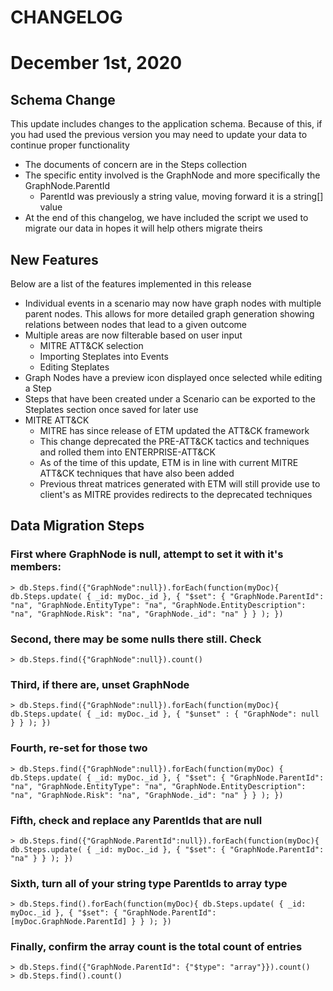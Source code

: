 CHANGELOG
============
# December 1st, 2020

## Schema Change

This update includes changes to the application schema. Because of this, if you had used the previous version you may need to update your data to continue proper functionality

- The documents of concern are in the Steps collection
- The specific entity involved is the GraphNode and more specifically the GraphNode.ParentId
  - ParentId was previously a string value, moving forward it is a string[] value
- At the end of this changelog, we have included the script we used to migrate our data in hopes it will help others migrate theirs

## New Features

Below are a list of the features implemented in this release

- Individual events in a scenario may now have graph nodes with multiple parent nodes. This allows for more detailed graph generation showing relations between nodes that lead to a given outcome
- Multiple areas are now filterable based on user input
  - MITRE ATT&CK selection
  - Importing Steplates into Events
  - Editing Steplates
- Graph Nodes have a preview icon displayed once selected while editing a Step
- Steps that have been created under a Scenario can be exported to the Steplates section once saved for later use
- MITRE ATT&CK
  - MITRE has since release of ETM updated the ATT&CK framework
  - This change deprecated the PRE-ATT&CK tactics and techniques and rolled them into ENTERPRISE-ATT&CK
  - As of the time of this update, ETM is in line with current MITRE ATT&CK techniques that have also been added
  - Previous threat matrices generated with ETM will still provide use to client's as MITRE provides redirects to the deprecated techniques

## Data Migration Steps

### First where GraphNode is null, attempt to set it with it's members:
```
> db.Steps.find({"GraphNode":null}).forEach(function(myDoc){ db.Steps.update( { _id: myDoc._id }, { "$set": { "GraphNode.ParentId": "na", "GraphNode.EntityType": "na", "GraphNode.EntityDescription": "na", "GraphNode.Risk": "na", "GraphNode._id": "na" } } ); })
```

### Second, there may be some nulls there still. Check
```
> db.Steps.find({"GraphNode":null}).count()
```

### Third, if there are, unset GraphNode
```
> db.Steps.find({"GraphNode":null}).forEach(function(myDoc){ db.Steps.update( { _id: myDoc._id }, { "$unset" : { "GraphNode": null } } ); })
```

### Fourth, re-set for those two
```
> db.Steps.find({"GraphNode":null}).forEach(function(myDoc) { db.Steps.update( { _id: myDoc._id }, { "$set": { "GraphNode.ParentId": "na", "GraphNode.EntityType": "na", "GraphNode.EntityDescription": "na", "GraphNode.Risk": "na", "GraphNode._id": "na" } } ); })
```

### Fifth, check and replace any ParentIds that are null
```
> db.Steps.find({"GraphNode.ParentId":null}).forEach(function(myDoc){ db.Steps.update( { _id: myDoc._id }, { "$set": { "GraphNode.ParentId": "na" } } ); })
```

### Sixth, turn all of your string type ParentIds to array type
```
> db.Steps.find().forEach(function(myDoc){ db.Steps.update( { _id: myDoc._id }, { "$set": { "GraphNode.ParentId": [myDoc.GraphNode.ParentId] } } ); })
```

### Finally, confirm the array count is the total count of entries
```
> db.Steps.find({"GraphNode.ParentId": {"$type": "array"}}).count()
> db.Steps.find().count()
```